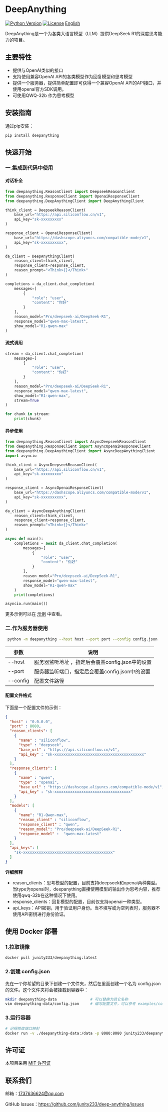 # DeepAnything

[![Python Version](https://img.shields.io/badge/python-3.8%2B-blue)](https://www.python.org/)
[![License](https://img.shields.io/badge/license-MIT-green)](LICENSE)
[English](README.md)

DeepAnything是一个为各类大语言模型（LLM）提供DeepSeek R1的深度思考能力的项目。

## 主要特性

- 提供与OpenAI类似的接口
- 支持使用兼容OpenAI API的各类模型作为回复模型和思考模型
- 提供一个服务器，提供简单配置即可获得一个兼容OpenAI API的API接口，并使用openai官方SDK调用。
- 可使用QWQ-32b 作为思考模型

## 安装指南

通过pip安装：
```bash
pip install deepanything
```

## 快速开始

### 一.集成到代码中使用
#### 对话补全

```python
from deepanything.ReasonClient import DeepseekReasonClient
from deepanything.ResponseClient import OpenaiResponseClient
from deepanything.DeepAnythingClient import DeepAnythingClient

think_client = DeepseekReasonClient(
    base_url="https://api.siliconflow.cn/v1",
    api_key="sk-xxxxxxxxx"
)

response_client = OpenaiResponseClient(
    base_url="https://dashscope.aliyuncs.com/compatible-mode/v1",
    api_key="sk-xxxxxxxxxx",
)

da_client = DeepAnythingClient(
    reason_client=think_client,
    response_client=response_client,
    reason_prompt="<Think>{}</Think>"
)

completions = da_client.chat_completion(
    messages=[
        {
            "role": "user",
            "content": "你好"
        }
    ],
    reason_model="Pro/deepseek-ai/DeepSeek-R1",
    response_model="qwen-max-latest",
    show_model="R1-qwen-max"
)
```

#### 流式调用
```python
stream = da_client.chat_completion(
    messages=[
        {
            "role": "user",
            "content": "你好"
        }
    ],
    reason_model="Pro/deepseek-ai/DeepSeek-R1",
    response_model="qwen-max-latest",
    show_model="R1-qwen-max",
    stream=True
)

for chunk in stream:
    print(chunk)
```

#### 异步使用
```python
from deepanything.ReasonClient import AsyncDeepseekReasonClient
from deepanything.ResponseClient import AsyncOpenaiResponseClient
from deepanything.DeepAnythingClient import AsyncDeepAnythingClient
import asyncio

think_client = AsyncDeepseekReasonClient(
    base_url="https://api.siliconflow.cn/v1",
    api_key="sk-xxxxxxxxx"
)

response_client = AsyncOpenaiResponseClient(
    base_url="https://dashscope.aliyuncs.com/compatible-mode/v1",
    api_key="sk-xxxxxxxxxx",
)

da_client = AsyncDeepAnythingClient(
    reason_client=think_client,
    response_client=response_client,
    reason_prompt="<Think>{}</Think>"
)

async def main():
    completions = await da_client.chat_completion(
        messages=[
            {
                "role": "user",
                "content": "你好"
            }
        ],
        reason_model="Pro/deepseek-ai/DeepSeek-R1",
        response_model="qwen-max-latest",
        show_model="R1-qwen-max"
    )
    print(completions)

asyncio.run(main())
```
更多示例可以在 [示例](examples) 中查看。

### 二.作为服务器使用
```bash
 python -m deepanything --host host --port port --config config.json
```
| 参数 | 说明             |
| --- |----------------|
| --host | 服务器监听地址 ，指定后会覆盖config.json中的设置 |
| --port | 服务器监听端口，指定后会覆盖config.json中的设置 |
| --config | 配置文件路径|

#### 配置文件格式
下面是一个配置文件的示例：

```json
{
  "host" : "0.0.0.0",
  "port" : 8080,
  "reason_clients": [
    {
      "name" : "siliconflow",
      "type" : "deepseek",
      "base_url" : "https://api.siliconflow.cn/v1",
      "api_key" : "sk-xxxxxxxxxxxxxxxxxxxxxxxxxxxxxxxxxxxxxxxx"
    }
  ],
  "response_clients": [
    {
      "name" : "qwen",
      "type" : "openai",
      "base_url" : "https://dashscope.aliyuncs.com/compatible-mode/v1",
      "api_key" : "sk-xxxxxxxxxxxxxxxxxxxxxxxxxxxxxxxxxx"
    }
  ],
  "models": [
    {
      "name": "R1-Qwen-max",
      "reason_client" : "siliconflow",
      "response_client" : "qwen",
      "reason_model": "Pro/deepseek-ai/DeepSeek-R1",
      "response_model" :  "qwen-max-latest"
    }
  ],
  "api_keys": [
    "sk-xxxxxxxxxxxxxxxxxxxxxxxxxxxxxxxxxxxxxxxx"
  ]
}
```
**详细解释**

- reason_clients：思考模型的配置，目前支持deepseek和openai两种类型。当type为openai时，deepanything直接使用模型的输出作为思考内容，推荐使用qwq-32b在这种情况下使用。
- response_clients：回复模型的配置，目前仅支持openai一种类型。
- api_keys：API密钥，用于验证用户身份。当不填写或为空列表时，服务器不使用API密钥进行身份验证。

## 使用 Docker 部署
### 1.拉取镜像
```bash
docker pull junity233/deepanything:latest
```

### 2.创建 config.json
先在一个你希望的目录下创建一个文件夹，然后在里面创建一个名为 config.json 的文件。这个文件夹将会被挂载到容器中：
```bash
mkdir deepanything-data               # 可以替换为其它名称
vim deepanything-data/config.json     # 编写配置文件，可以参考 examples/config.json
```

### 3.运行容器
```bash
# 记得修改端口映射
docker run -v ./deepanything-data:/data -p 8080:8080 junity233/deepanything:latest
```

## 许可证
本项目采用 [MIT 许可证](LICENSE)

## 联系我们
邮箱：1737636624@qq.com

GitHub Issues：https://github.com/junity233/deep-anything/issues